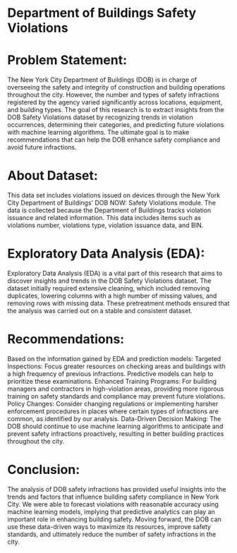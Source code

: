 # Department of Buildings Safety Violations
# Problem Statement:
The New York City Department of Buildings (DOB) is in charge of overseeing the safety and integrity of construction and building operations throughout the city. However, the number and types of safety infractions registered by the agency varied significantly across locations, equipment, and building types. The goal of this research is to extract insights from the DOB Safety Violations dataset by recognizing trends in violation occurrences, determining their categories, and predicting future violations with machine learning algorithms. The ultimate goal is to make recommendations that can help the DOB enhance safety compliance and avoid future infractions.

# About Dataset:
This data set includes violations issued on devices through the New York City Department of Buildings' DOB NOW: Safety Violations module. The data is collected because the Department of Buildings tracks violation issuance and related information. This data includes items such as violations number, violations type, violation issuance data, and BIN.

# Exploratory Data Analysis (EDA):
Exploratory Data Analysis (EDA) is a vital part of this research that aims to discover insights and trends in the DOB Safety Violations dataset. The dataset initially required extensive cleaning, which included removing duplicates, lowering columns with a high number of missing values, and removing rows with missing data. These pretreatment methods ensured that the analysis was carried out on a stable and consistent dataset.

# Recommendations:
Based on the information gained by EDA and prediction models:
Targeted Inspections:
Focus greater resources on checking areas and buildings with a high frequency of previous infractions. Predictive models can help to prioritize these examinations.
Enhanced Training Programs:
For building managers and contractors in high-violation areas, providing more rigorous training on safety standards and compliance may prevent future violations.
Policy Changes:
Consider changing regulations or implementing harsher enforcement procedures in places where certain types of infractions are common, as identified by our analysis.
Data-Driven Decision Making:
The DOB should continue to use machine learning algorithms to anticipate and prevent safety infractions proactively, resulting in better building practices throughout the city.

# Conclusion:
The analysis of DOB safety infractions has provided useful insights into the trends and factors that influence building safety compliance in New York City. We were able to forecast violations with reasonable accuracy using machine learning models, implying that predictive analytics can play an important role in enhancing building safety. Moving forward, the DOB can use these data-driven ways to maximize its resources, improve safety standards, and ultimately reduce the number of safety infractions in the city.
